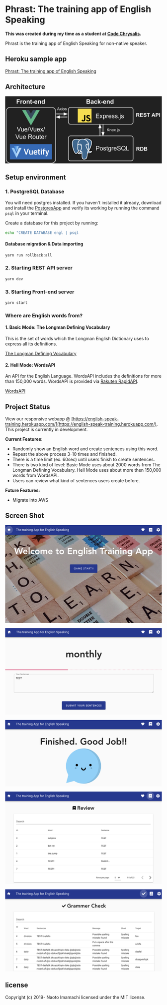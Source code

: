 # Phrast: The training app of English Speaking

**This was created during my time as a student at [Code Chrysalis](https://www.codechrysalis.io/).**

Phrast is the training app of English Speaking for non-native speaker.

## Heroku sample app

[Phrast: The training app of English Speaking](https://english-speak-training.herokuapp.com/)

## Architecture

![architecture](./img/technology.png)

## Setup environment

### 1. PostgreSQL Database

You will need postgres installed. If you haven't installed it already, download and install the [PostgresApp](https://postgresapp.com/) and verify its working by running the command `psql` in your terminal.

Create a database for this project by running:

```bash
echo "CREATE DATABASE engl | psql
```

#### Database migration & Data importing

```bash
yarn run rollback:all
```

### 2. Starting REST API server

```bash
yarn dev
```

### 3. Starting Front-end server

```bash
yarn start
```

### Where are English words from?

#### 1. Basic Mode: The Longman Defining Vocabulary

This is the set of words which the Longman English Dictionary uses to express all its definitions.

[The Longman Defining Vocabulary](http://www2.cmp.uea.ac.uk/~jrk/conlang.dir/LongmanVocab.html)

#### 2. Hell Mode: WordsAPI

An API for the English Language. WordsAPI includes the definitions for more than 150,000 words. WordsAPI is provided via [Rakuten RapidAPI](https://rapidapi.com/).

[WordsAPI](https://www.wordsapi.com/)

## Project Status

View our responsive webapp @ [https://english-speak-training.herokuapp.com/](https://english-speak-training.herokuapp.com/). This project is currently in development.

**Current Features:**

- Randomly show an English word and create sentences using this word.
- Repeat the above process 3-10 times and finished.
- There is a time limit (ex. 60sec) until users finish to create sentences.
- There is two kind of level: Basic Mode uses about 2000 words from The Longman Defining Vocabulary. Hell Mode uses about more then 150,000 words from WordsAPI.
- Users can review what kind of sentences users create before.

**Future Features:**

- Migrate into AWS

## Screen Shot

![image1](./img/image1.png)

![image2](./img/image2.png)

![image3](./img/image3.png)

![image4](./img/image4.png)

![image5](./img/image5.png)

## license

Copyright (c) 2019- Naoto Imamachi licensed under the MIT license.
